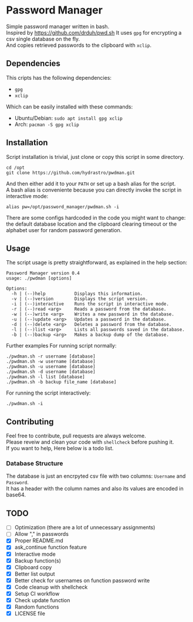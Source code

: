# Password Manager
Simple password manager written in bash.  
Inspired by https://github.com/drduh/pwd.sh
It uses `gpg` for encrypting a csv single database on the fly.  
And copies retrieved passwords to the clipboard with `xclip`.

## Dependencies
This cripts has the following dependencies:
- `gpg`
- `xclip`

Which can be easily installed with these commands:
- Ubuntu/Debian: `sudo apt install gpg xclip`
- Arch: `pacman -S gpg xclip`

## Installation
Script installation is trivial, just clone or copy this script in some
directory.
```shell
cd /opt
git clone https://github.com/hydrastro/pwdman.git
```
And then either add it to your `PATH` or set up a bash alias for
the script.  
A bash alias is conveniente because you can directly invoke the script in
interactive mode:
```shell
alias pw=/opt/password_manager/pwdman.sh -i
```

There are some configs hardcoded in the code you might want to change: the
default database location and the clipboard clearing timeout or the alphabet
user for random password generation.


## Usage
The script usage is pretty straightforward, as explained in
the help section:
```
Password Manager version 0.4
usage: ./pwdman [options]

Options:
  -h | (--)help           Displays this information.
  -v | (--)version        Displays the script version.
  -i | (--)interactive    Runs the script in interactive mode.
  -r | (--)read <arg>     Reads a password from the database.
  -w | (--)write <arg>    Writes a new password in the database.
  -u | (--)update <arg>   Updates a password in the database.
  -d | (--)delete <arg>   Deletes a password from the database.
  -l | (--)list <arg>     Lists all passwords saved in the database.
  -b | (--)backup <arg>   Makes a backup dump of the database.
```
Further examples
For running script normally:
```shell
./pwdman.sh -r username [database]
./pwdman.sh -w username [database]
./pwdman.sh -u username [database]
./pwdman.sh -d username [database]
./pwdman.sh -l list [database]
./pwdman.sh -b backup file_name [database]
```
For running the script interactively:
```shell
./pwdman.sh -i
```

## Contributing
Feel free to contribute, pull requests are always welcome.  
Please reveiw and clean your code with `shellcheck` before pushing it.  
If you want to help, Here below is a todo list.

### Database Structure
The database is just an encrpyted csv file with two columns: `Username` and
`Password`.  
It has a header with the column names and also its values are encoded in base64.

## TODO
- [ ] Optimization (there are a lot of unnecessary assignments)
- [ ] Allow "," in passwords
- [X] Proper README.md
- [X] ask_continue function feature
- [X] Interactive mode
- [X] Backup function(s)
- [X] Clipboard copy
- [X] Better list output
- [X] Better check for usernames on function password write
- [X] Code cleanup with shellcheck
- [X] Setup CI workflow
- [X] Check update function
- [X] Random functions
- [X] LICENSE file
